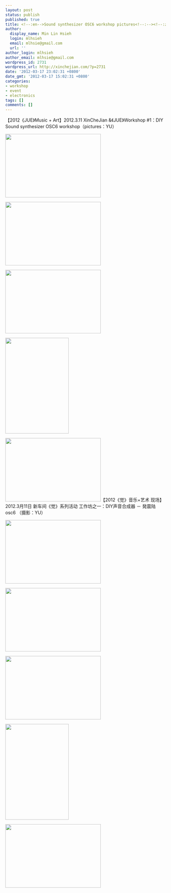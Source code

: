 ```yaml
---
layout: post
status: publish
published: true
title: <!--:en-->Sound synthesizer OSC6 workshop pictures<!--:--><!--:zh-->DIY声音合成器OSC6工作坊花絮<!--:-->
author:
  display_name: Min Lin Hsieh
  login: mlhsieh
  email: mlhsie@gmail.com
  url: ''
author_login: mlhsieh
author_email: mlhsie@gmail.com
wordpress_id: 2731
wordpress_url: http://xinchejian.com/?p=2731
date: '2012-03-17 23:02:31 +0800'
date_gmt: '2012-03-17 15:02:31 +0800'
categories:
- workshop
- event
- electronics
tags: []
comments: []
---
```

<p><!--:en-->【2012《JUE》Music + Art】2012.3.11 XinCheJian &《JUE》Workshop #1：DIY Sound synthesizer OSC6 workshop（pictures：YU）</p>
<p><a href="http://xinchejian.com/wp-content/uploads/2012/03/1-p1462267050.jpg"><img src="http://xinchejian.com/wp-content/uploads/2012/03/1-p1462267050-300x199.jpg" alt="" title="1-p1462267050" width="300" height="199" class="alignnone size-medium wp-image-2732" /></a></p>
<p><a href="http://xinchejian.com/wp-content/uploads/2012/03/2-p1462266147.jpg"><img src="http://xinchejian.com/wp-content/uploads/2012/03/2-p1462266147-300x199.jpg" alt="" title="2-p1462266147" width="300" height="199" class="alignnone size-medium wp-image-2736" /></a></p>
<p><a href="http://xinchejian.com/wp-content/uploads/2012/03/3-p1462267282.jpg"><img src="http://xinchejian.com/wp-content/uploads/2012/03/3-p1462267282-300x199.jpg" alt="" title="3-p1462267282" width="300" height="199" class="alignnone size-medium wp-image-2733" /></a></p>
<p><a href="http://xinchejian.com/wp-content/uploads/2012/03/4-p1462270016.jpg"><img src="http://xinchejian.com/wp-content/uploads/2012/03/4-p1462270016-199x300.jpg" alt="" title="4-p1462270016" width="199" height="300" class="alignnone size-medium wp-image-2734" /></a></p>
<p><a href="http://xinchejian.com/wp-content/uploads/2012/03/5-p1462270136.jpg"><img src="http://xinchejian.com/wp-content/uploads/2012/03/5-p1462270136-300x199.jpg" alt="" title="5-p1462270136" width="300" height="199" class="alignnone size-medium wp-image-2735" /></a><!--:--><!--:zh-->【2012《觉》音乐+艺术 现场】2012.3月11日 新车间《觉》系列活动 工作坊之一：DIY声音合成器 － 発震陆 osc6 （摄影：YU）</p>
<p><a href="http://xinchejian.com/wp-content/uploads/2012/03/1-p1462267050.jpg"><img src="http://xinchejian.com/wp-content/uploads/2012/03/1-p1462267050-300x199.jpg" alt="" title="1-p1462267050" width="300" height="199" class="alignnone size-medium wp-image-2732" /></a></p>
<p><a href="http://xinchejian.com/wp-content/uploads/2012/03/2-p1462266147.jpg"><img src="http://xinchejian.com/wp-content/uploads/2012/03/2-p1462266147-300x199.jpg" alt="" title="2-p1462266147" width="300" height="199" class="alignnone size-medium wp-image-2736" /></a></p>
<p><a href="http://xinchejian.com/wp-content/uploads/2012/03/3-p1462267282.jpg"><img src="http://xinchejian.com/wp-content/uploads/2012/03/3-p1462267282-300x199.jpg" alt="" title="3-p1462267282" width="300" height="199" class="alignnone size-medium wp-image-2733" /></a></p>
<p><a href="http://xinchejian.com/wp-content/uploads/2012/03/4-p1462270016.jpg"><img src="http://xinchejian.com/wp-content/uploads/2012/03/4-p1462270016-199x300.jpg" alt="" title="4-p1462270016" width="199" height="300" class="alignnone size-medium wp-image-2734" /></a></p>
<p><a href="http://xinchejian.com/wp-content/uploads/2012/03/5-p1462270136.jpg"><img src="http://xinchejian.com/wp-content/uploads/2012/03/5-p1462270136-300x199.jpg" alt="" title="5-p1462270136" width="300" height="199" class="alignnone size-medium wp-image-2735" /></a><!--:--></p>
